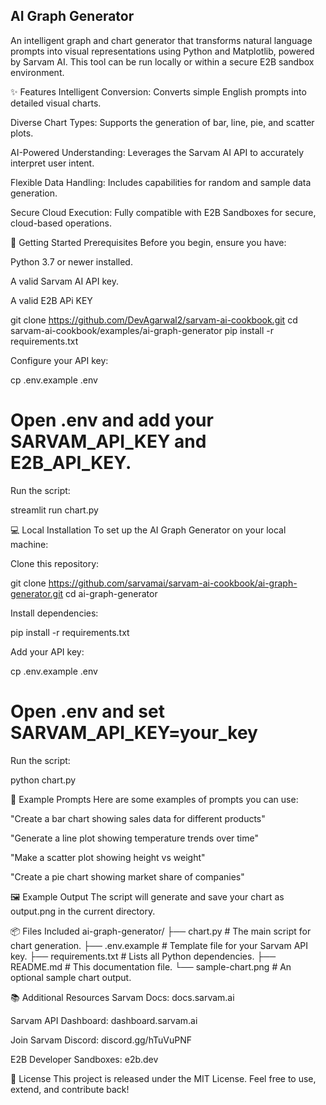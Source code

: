 ## AI Graph Generator
An intelligent graph and chart generator that transforms natural language prompts into visual representations using Python and Matplotlib, powered by Sarvam AI. This tool can be run locally or within a secure E2B sandbox environment.

✨ Features
Intelligent Conversion: Converts simple English prompts into detailed visual charts.

Diverse Chart Types: Supports the generation of bar, line, pie, and scatter plots.

AI-Powered Understanding: Leverages the Sarvam AI API to accurately interpret user intent.

Flexible Data Handling: Includes capabilities for random and sample data generation.

Secure Cloud Execution: Fully compatible with E2B Sandboxes for secure, cloud-based operations.

🚀 Getting Started
Prerequisites
Before you begin, ensure you have:

Python 3.7 or newer installed.

A valid Sarvam AI API key.

A valid E2B APi KEY 



git clone https://github.com/DevAgarwal2/sarvam-ai-cookbook.git
cd sarvam-ai-cookbook/examples/ai-graph-generator
pip install -r requirements.txt

Configure your API key:

cp .env.example .env
# Open .env and add your SARVAM_API_KEY and E2B_API_KEY.

Run the script:

streamlit run  chart.py

💻 Local Installation
To set up the AI Graph Generator on your local machine:

Clone this repository:

git clone https://github.com/sarvamai/sarvam-ai-cookbook/ai-graph-generator.git
cd ai-graph-generator

Install dependencies:

pip install -r requirements.txt

Add your API key:

cp .env.example .env
# Open .env and set SARVAM_API_KEY=your_key

Run the script:

python chart.py

📌 Example Prompts
Here are some examples of prompts you can use:

"Create a bar chart showing sales data for different products"

"Generate a line plot showing temperature trends over time"

"Make a scatter plot showing height vs weight"

"Create a pie chart showing market share of companies"

🖼️ Example Output
The script will generate and save your chart as output.png in the current directory.

📦 Files Included
ai-graph-generator/
├── chart.py               # The main script for chart generation.
├── .env.example           # Template file for your Sarvam API key.
├── requirements.txt       # Lists all Python dependencies.
├── README.md              # This documentation file.
└── sample-chart.png       # An optional sample chart output.

📚 Additional Resources
Sarvam Docs: docs.sarvam.ai

Sarvam API Dashboard: dashboard.sarvam.ai

Join Sarvam Discord: discord.gg/hTuVuPNF

E2B Developer Sandboxes: e2b.dev

🪪 License
This project is released under the MIT License. Feel free to use, extend, and contribute back!
